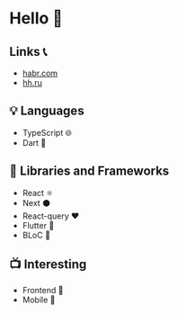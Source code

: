# Hello :ghost:
## Links :telephone_receiver:
-  [habr.com](https://career.habr.com/richardj1337)
-  [hh.ru](https://hh.ru/applicant/resumes/view?resume=f374a08fff0cf662db0039ed1f486c73377a38)


## 💡 Languages
- TypeScript :globe_with_meridians:
- Dart :dart:

## :hammer: Libraries and Frameworks
- React ⚛️
- Next :black_circle:
- React-query :hearts:
- Flutter :small_blue_diamond:
- BLoC :diamond_shape_with_a_dot_inside:
  
## :tv: Interesting
- Frontend :crystal_ball:
- Mobile :iphone:
